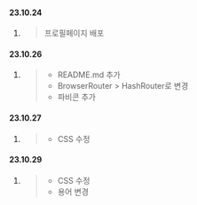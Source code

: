 #### 23.10.24

1. > 프로필페이지 배포

#### 23.10.26

1.  > + README.md 추가
    > + BrowserRouter > HashRouter로 변경
    > + 파비콘 추가
    
#### 23.10.27

1.  > + CSS 수정

#### 23.10.29

1.  > + CSS 수정
    > + 용어 변경
